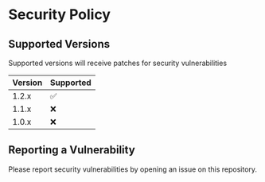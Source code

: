 # Security Policy

## Supported Versions

Supported versions will receive patches for security vulnerabilities

| Version | Supported          |
| ------- | ------------------ |
| 1.2.x   | :white_check_mark: |
| 1.1.x   | :x:                |
| 1.0.x   | :x:                |

## Reporting a Vulnerability

Please report security vulnerabilities by opening an issue on this repository. 
